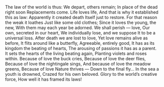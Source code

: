 The law of the world is thus: We depart, others remain;
In place of the dead right soon Replacements come.
Life loves life, And that is why it established this as law:
Apparently it created death Itself just to restore.
For that reason the weak it loathes Just like some old clothes;
Since it loves the young, the new, With them may each year be adorned.
We shall perish — love, Our own, secreted in our heart,
We individually lose, and we suppose It to be a universal loss.
After death we are lost to love, Yet love remains alive as before,
It flits around like a butterfly, Agreeable, entirely good,
It has as its kingdom the beating of hearts, The arousing of passions it has as a parent.
It sets the hearts of the living beating again, Planting violets and roses within.
Because of love the buck cries, Because of love the deer flies,
Because of love the nightingale sings, And because of love the meadow greens,
Because of love Nature thrives — Down to the final fly...
In the sea a youth is drowned, Crazed for his own beloved.
Glory to the world’s creative force, How well it has framed its laws!